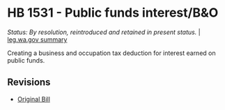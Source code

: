 # HB 1531 - Public funds interest/B&O
*Status: By resolution, reintroduced and retained in present status.* | [leg.wa.gov summary](https://app.leg.wa.gov/billsummary?BillNumber=1531&Year=2021)

Creating a business and occupation tax deduction for interest earned on public funds.

## Revisions
* [Original Bill](1/)